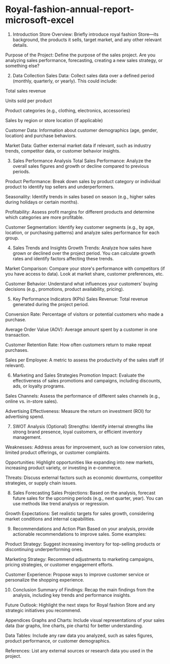 # Royal-fashion-annual-report-microsoft-excel
1. Introduction
Store Overview: Briefly introduce royal fashion Store—its background, the products it sells, target market, and any other relevant details.

Purpose of the Project: Define the purpose of the sales project. Are you analyzing sales performance, forecasting, creating a new sales strategy, or something else?

2. Data Collection
Sales Data: Collect sales data over a defined period (monthly, quarterly, or yearly). This could include:

Total sales revenue

Units sold per product

Product categories (e.g., clothing, electronics, accessories)

Sales by region or store location (if applicable)

Customer Data: Information about customer demographics (age, gender, location) and purchase behaviors.

Market Data: Gather external market data if relevant, such as industry trends, competitor data, or customer behavior insights.

3. Sales Performance Analysis
Total Sales Performance: Analyze the overall sales figures and growth or decline compared to previous periods.

Product Performance: Break down sales by product category or individual product to identify top sellers and underperformers.

Seasonality: Identify trends in sales based on season (e.g., higher sales during holidays or certain months).

Profitability: Assess profit margins for different products and determine which categories are more profitable.

Customer Segmentation: Identify key customer segments (e.g., by age, location, or purchasing patterns) and analyze sales performance for each group.

4. Sales Trends and Insights
Growth Trends: Analyze how sales have grown or declined over the project period. You can calculate growth rates and identify factors affecting these trends.

Market Comparison: Compare your store's performance with competitors (if you have access to data). Look at market share, customer preferences, etc.

Customer Behavior: Understand what influences your customers’ buying decisions (e.g., promotions, product availability, pricing).

5. Key Performance Indicators (KPIs)
Sales Revenue: Total revenue generated during the project period.

Conversion Rate: Percentage of visitors or potential customers who made a purchase.

Average Order Value (AOV): Average amount spent by a customer in one transaction.

Customer Retention Rate: How often customers return to make repeat purchases.

Sales per Employee: A metric to assess the productivity of the sales staff (if relevant).

6. Marketing and Sales Strategies
Promotion Impact: Evaluate the effectiveness of sales promotions and campaigns, including discounts, ads, or loyalty programs.

Sales Channels: Assess the performance of different sales channels (e.g., online vs. in-store sales).

Advertising Effectiveness: Measure the return on investment (ROI) for advertising spend.

7. SWOT Analysis (Optional)
Strengths: Identify internal strengths like strong brand presence, loyal customers, or efficient inventory management.

Weaknesses: Address areas for improvement, such as low conversion rates, limited product offerings, or customer complaints.

Opportunities: Highlight opportunities like expanding into new markets, increasing product variety, or investing in e-commerce.

Threats: Discuss external factors such as economic downturns, competitor strategies, or supply chain issues.

8. Sales Forecasting
Sales Projections: Based on the analysis, forecast future sales for the upcoming periods (e.g., next quarter, year). You can use methods like trend analysis or regression.

Growth Expectations: Set realistic targets for sales growth, considering market conditions and internal capabilities.

9. Recommendations and Action Plan
Based on your analysis, provide actionable recommendations to improve sales. Some examples:

Product Strategy: Suggest increasing inventory for top-selling products or discontinuing underperforming ones.

Marketing Strategy: Recommend adjustments to marketing campaigns, pricing strategies, or customer engagement efforts.

Customer Experience: Propose ways to improve customer service or personalize the shopping experience.

10. Conclusion
Summary of Findings: Recap the main findings from the analysis, including key trends and performance insights.

Future Outlook: Highlight the next steps for Royal fashion Store and any strategic initiatives you recommend.

Appendices
Graphs and Charts: Include visual representations of your sales data (bar graphs, line charts, pie charts) for better understanding.

Data Tables: Include any raw data you analyzed, such as sales figures, product performance, or customer demographics.

References: List any external sources or research data you used in the project.

